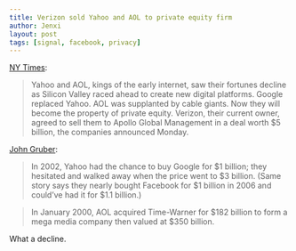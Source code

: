 ```yaml
---
title: Verizon sold Yahoo and AOL to private equity firm
author: Jenxi
layout: post
tags: [signal, facebook, privacy]
---
```

[NY Times](https://www.nytimes.com/2021/05/03/business/verizon-aol-yahoo-sale.html):

> Yahoo and AOL, kings of the early internet, saw their fortunes decline as Silicon Valley raced ahead to create new digital platforms. Google replaced Yahoo. AOL was supplanted by cable giants. Now they will become the property of private equity. Verizon, their current owner, agreed to sell them to Apollo Global Management in a deal worth $5 billion, the companies announced Monday.

[John Gruber](https://daringfireball.net/linked/2021/05/04/yahoo-aol-verizon-5b):

> In 2002, Yahoo had the chance to buy Google for $1 billion; they hesitated and walked away when the price went to $3 billion. (Same story says they nearly bought Facebook for $1 billion in 2006 and could’ve had it for $1.1 billion.)

> In January 2000, AOL acquired Time-Warner for $182 billion to form a mega media company then valued at $350 billion.

What a decline.